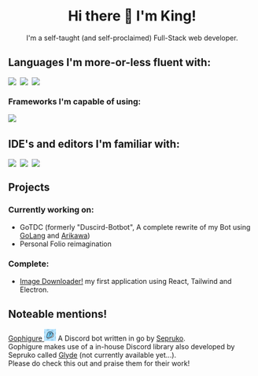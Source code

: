  <link rel="stylesheet" href="https://cdn.jsdelivr.net/gh/devicons/devicon@v2.14.0/devicon.min.css"> 
<h1 align="center"> Hi there 👋 I'm King! </h1>

<p align="center">
I'm a self-taught (and self-proclaimed) Full-Stack web developer.
</p>

## Languages I'm more-or-less fluent with:
<div style="display:flex;">
  <img width="24" src="https://cdn.jsdelivr.net/gh/devicons/devicon/icons/javascript/javascript-original.svg" />
  <img width="24" src="https://cdn.jsdelivr.net/gh/devicons/devicon/icons/typescript/typescript-original.svg" />
  <img width="24" src="https://cdn.jsdelivr.net/gh/devicons/devicon/icons/go/go-original-wordmark.svg" />
</div>

### Frameworks I'm capable of using:
<div style="display:flex;">
   <a href="https://reactjs.org"><img width="24" src="https://cdn.jsdelivr.net/gh/devicons/devicon/icons/react/react-original.svg" /></a>
</div>

## IDE's and editors I'm familiar with:
<div style="display:flex;">
   <img width="24" src="https://cdn.jsdelivr.net/gh/devicons/devicon/icons/vscode/vscode-original.svg" />
   <img width="24" src="https://cdn.jsdelivr.net/gh/devicons/devicon/icons/visualstudio/visualstudio-plain.svg" />
   <img width="24" src="https://cdn.jsdelivr.net/gh/devicons/devicon/icons/jetbrains/jetbrains-original.svg" />
</div>

## Projects
### Currently working on:
- GoTDC (formerly "Duscird-Botbot", A complete rewrite of my Bot using [GoLang](https://golang.org) and [Arikawa](https://github.com/diamondburned/arikawa))
- Personal Folio reimagination

### Complete:
- [Image Downloader!](https://github.com/kingultron99/image-downloader) my first application using React, Tailwind and Electron.

## Noteable mentions!
[Gophigure <img width="24" src="https://github.com/Gophigure/branding/blob/main/png/Gophigure_Icon.png?raw=true" alt="Gophigure Icon"/>](https://github.com/gophigure) A Discord bot written in go by [Sepruko](https://github.com/sepruko).<br/> Gophigure makes use of a in-house Discord library also developed by Sepruko called [Glyde](https://github.com/gophigure/glyde) (not currently available yet...).<br/> Please do check this out and praise them for their work!
